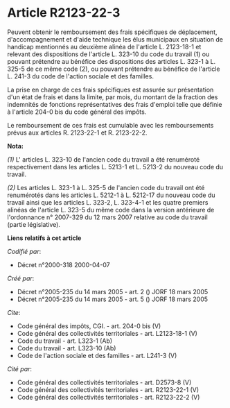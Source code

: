# Article R2123-22-3

Peuvent obtenir le remboursement des frais spécifiques de déplacement, d'accompagnement et d'aide technique les élus
municipaux en situation de handicap mentionnés au deuxième alinéa de l'article L. 2123-18-1 et relevant des dispositions de
l'article L. 323-10 du code du travail (1) ou pouvant prétendre au bénéfice des dispositions des articles L. 323-1 à L. 325-5
de ce même code (2), ou pouvant prétendre au bénéfice de l'article L. 241-3 du code de l'action sociale et des familles. 

La prise en charge de ces frais spécifiques est assurée sur présentation d'un état de frais et dans la limite, par mois, du
montant de la fraction des indemnités de fonctions représentatives des frais d'emploi telle que définie à l'article 204-0 bis
du code général des impôts. 

Le remboursement de ces frais est cumulable avec les remboursements prévus aux articles R. 2123-22-1 et R. 2123-22-2.

**Nota:**

_(1)_ L' articles L. 323-10 de l'ancien code du travail a été renuméroté respectivement dans les articles L. 5213-1 et L.
5213-2 du nouveau code du travail.

_(2)_ Les articles L. 323-1 à L. 325-5 de l'ancien code du travail ont été renumérotés dans les articles L. 5212-1 à L.
5212-17 du nouveau code du travail ainsi que les articles L. 323-2, L. 323-4-1 et les quatre premiers alinéas de l'article L.
323-5 du même code dans la version antérieure de l'ordonnance n° 2007-329 du 12 mars 2007 relative au code du travail (partie
législative).

**Liens relatifs à cet article**

_Codifié par_:

  - Décret n°2000-318 2000-04-07

_Créé par_:

  - Décret n°2005-235 du 14 mars 2005 - art. 2 () JORF 18 mars 2005
  - Décret n°2005-235 du 14 mars 2005 - art. 5 () JORF 18 mars 2005

_Cite_:

  - Code général des impôts, CGI. - art. 204-0 bis (V)
  - Code général des collectivités territoriales - art. L2123-18-1 (V)
  - Code du travail - art. L323-1 (Ab)
  - Code du travail - art. L323-10 (Ab)
  - Code de l'action sociale et des familles - art. L241-3 (V)

_Cité par_:

  - Code général des collectivités territoriales - art. D2573-8 (V)
  - Code général des collectivités territoriales - art. R2123-22-1 (V)
  - Code général des collectivités territoriales - art. R2123-22-2 (V)

